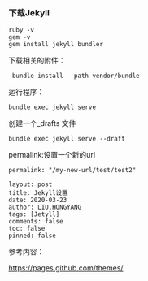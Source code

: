 

### 下载Jekyll

```
ruby -v
gem -v
gem install jekyll bundler
```

下载相关的附件：

```
 bundle install --path vendor/bundle
```





运行程序：

```
bundle exec jekyll serve
```





创建一个_drafts 文件

```
bundle exec jekyll serve --draft
```





permalink:设置一个新的url



```
permalink: "/my-new-url/test/test2"
```


```
layout: post
title: Jekyll设置
date: 2020-03-23
author: LIU,HONGYANG
tags: [Jetyll]
comments: false
toc: false
pinned: false

```



参考内容：




https://pages.github.com/themes/

